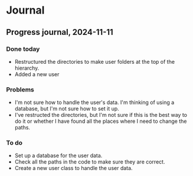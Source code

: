 # Journal

## Progress journal, 2024-11-11

### Done today

- Restructured the directories to make user folders at the top of the hierarchy.
- Added a new user

### Problems

- I'm not sure how to handle the user's data. I'm thinking of using a database, but I'm not sure how to set it up.
- I've restructed the directories, but I'm not sure if this is the best way to do it or whether I have found all the places where I need to change the paths.

### To do

- Set up a database for the user data.
- Check all the paths in the code to make sure they are correct.
- Create a new user class to handle the user data.

